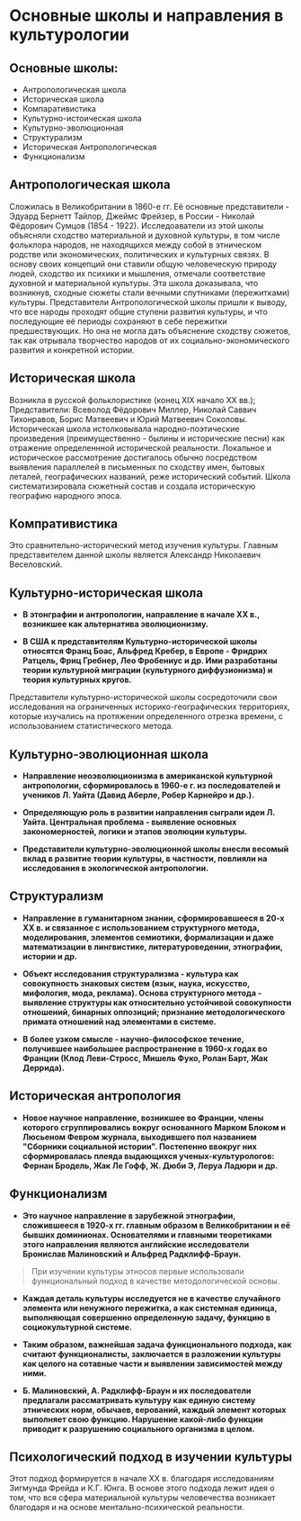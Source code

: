 # Основные школы и направления в культурологии

## Основные школы:

* Антропологическая школа
* Историческая школа
* Компаративистика
* Культурно-истоическая школа
* Культурно-эволюционная
* Структурализм
* Историческая Антропологическая
* Функционализм

## Антропологическая школа

Сложилась в Великобритании в 1860-е гг. Её основные представители - Эдуард Бернетт Тайлор, Джеймс Фрейзер, в России - Николай Фёдорович Сумцов (1854 - 1922). Исследоаватели из этой школы объясняли сходство материальной и духовной культуры, в том числе фольклора народов, не находящихся между собой в этническом родстве или экономических, политических и культурных связях.
В основу своих концепций они ставили общую человеческую природу людей, сходство их психики и мышления, отмечали соответствие духовной и материальной культуры. Эта школа доказывала, что возникнув, сходные сюжеты стали вечными спутниками (пережитками) культуры.
Представители Антропологической школы пришли к выводу, что все народы проходят общие ступени развития культуры, и что последующие её периоды сохраняют в себе пережитки предшествующих. Но она не могла дать объяснение сходству сюжетов, так как отрывала творчество народов от их социально-экономического развития и конкретной истории.

## Историческая школа

Возникла в русской фольклористике (конец XIX начало XX вв.);
Представители: Всеволод Фёдорович Миллер, Николай Саввич Тихонравов, Борис Матвеевич и Юрий Матвеевич Соколовы. Историческая школа истолковывала народно-поэтические произведения (преимущественно - былины и исторические песни) как отражение определеннной исторической реальности.
Локальное и историческое рассмотрение достигалось обычно посредством выявления параллелей в письменных по сходству имен, бытовых леталей, географических названий, реже исторический событий. 
Школа систематизировала сюжетный состав и создала историческую географию народного эпоса.

## Компративистика

Это сравнительно-исторический метод изучения культуры.
Главным представителем данной школы является Александр Николаевич Веселовский.

## Культурно-историческая школа

* __В этонграфии и антропологии, направление в начале ХХ в., возникшее как альтернатива эволюционизму.__

* __В США к представителям Культурно-исторической школы относятся Франц Боас, Альфред Кребер, в Европе - Фридрих Ратцель, Фриц Гребнер, Лео Фробениус и др. Ими разработаны теории культурной миграции (культурного диффузионизма) и теория культурных кругов.__

Представители культурно-исторической школы сосредоточили свои исследования на ограниченных историко-географических территориях, которые изучались на протяжении определенного отрезка времени, с использованием статистического метода.

## Культурно-эволюционная школа

* __Направление неоэволюционизма в американской культурной антропологии, сформировалось в 1960-е г. из последователей и учеников Л. Уайта (Давид Аберле, Робер Карнейро и др.).__

* __Определяющую роль в развитии направления сыграли идеи Л. Уайта. Центральная проблема - выявление основных закономерностей, логики и этапов эволюции культуры.__

* __Представители культурно-эволюционной школы внесли весомый вклад в развитие теории культуры, в частности, повлияли на исследования в экологической антропологии.__

## Структурализм

* __Направление в гуманитарном знании, сформировавшееся в 20-х ХХ в. и связанное с использованием структурного метода, моделирования, элементов семиотики, формализации и даже математизации в лингвистике, литературоведении, этнографии, истории и др.__

* __Объект исследования структурализма - культура как совокупность знаковых систем (язык, наука, искусство, мифология, мода, реклама). Основа структурного метода - выявление структуры как относительно устойчивой совокупности отношений, бинарных оппозиций; признание методологического примата отношений над элементами в системе.__

* __В более узком смысле - научно-философское течение, получившее наибольшее распространение в 1960-х годах во Франции (Клод Леви-Стросс, Мишель Фуко, Ролан Барт, Жак Деррида).__

## Историческая антропология

* __Новое научное направление, возникшее во Франции, члены которого сгруппировались вокруг основанного Марком Блоком и Люсьеном Февром журнала, выходившего пол названием "Сборники социальной истории".
Постепенно ввокруг них сформировалась плеяда выдающихся ученых-культурологов: Фернан Бродель, Жак Ле Гофф, Ж. Дюби Э, Леруа Ладюри и др.__

## Функционализм

* __Это научное направление в зарубежной этнографии, сложившееся в 1920-х гг. главным образом в Великобритании и её бывших доминионах. Основателями и главными теоретиками этого направления являются английские исследователи Бронислав Малиновский и Альфред Радклифф-Браун.__
> При изучении культуры этносов первые использовали функциональный подход в качестве методологической основы.

* __Каждая деталь культуры исследуется не в качестве случайного элемента или ненужного пережитка, а как системная единица, выполняющая совершенно определенную задачу, функцию в социокультурной системе.__

* __Таким образом, важнейшая задача функционального подхода, как считают функционалисты, заключается в разложении культуры как целого на сотавные части и выявлении зависимостей между ними.__

* __Б. Малиновский, А. Радклифф-Браун и их последователи предлагали рассматривать культуру как единую систему этнических норм, обычаев, верований, каждый элемент которых выполняет свою функцию. Нарушение какой-либо функции приводит к разрушению социального организма в целом.__

## Психологический подход в изучении культуры

Этот подход формируется в начале XX в. благодаря исследованиям Зигмунда Фрейда и К.Г. Юнга. В основе этого подхода лежит идея о том, что вся сфера материальной культуры человечества возникает благодаря и на основе ментально-психической реальности.  